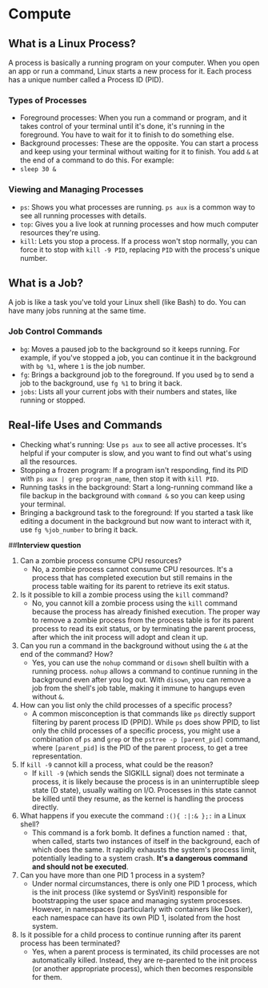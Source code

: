 # Compute

## **What** is a Linux Process?

A process is basically a running program on your computer. When you open an app or run a command, Linux starts a new process for it. Each process has a unique number called a Process ID (PID).

### **Types** of Processes

-   Foreground processes: When you run a command or program, and it takes control of your terminal until it's done, it's running in the foreground. You have to wait for it to finish to do something else.
-   Background processes: These are the opposite. You can start a process and keep using your terminal without waiting for it to finish. You add `&` at the end of a command to do this. For example:
-   
    `sleep 30 &`

### **Viewing and Managing Processes**

-   `ps`: Shows you what processes are running. `ps aux` is a common way to see all running processes with details.
-   `top`: Gives you a live look at running processes and how much computer resources they're using.
-   `kill`: Lets you stop a process. If a process won't stop normally, you can force it to stop with `kill -9 PID`, replacing `PID` with the process's unique number.

##  **What** is a Job?

A job is like a task you've told your Linux shell (like Bash) to do. You can have many jobs running at the same time.

### **Job Control Commands**

-   `bg`: Moves a paused job to the background so it keeps running. For example, if you've stopped a job, you can continue it in the background with `bg %1`, where `1` is the job number.
-   `fg`: Brings a background job to the foreground. If you used `bg` to send a job to the background, use `fg %1` to bring it back.
-   `jobs`: Lists all your current jobs with their numbers and states, like running or stopped.


## **Real-life Uses and Commands**

-   Checking what's running: Use `ps aux` to see all active processes. It's helpful if your computer is slow, and you want to find out what's using all the resources.
-   Stopping a frozen program: If a program isn't responding, find its PID with `ps aux | grep program_name`, then stop it with `kill PID`.
-   Running tasks in the background: Start a long-running command like a file backup in the background with `command &` so you can keep using your terminal.
-   Bringing a background task to the foreground: If you started a task like editing a document in the background but now want to interact with it, use `fg %job_number` to bring it back.

##**Interview question** 

1.  Can a zombie process consume CPU resources?
    - No, a zombie process cannot consume CPU resources. It's a process that has completed execution but still remains in the process table waiting for its parent to retrieve its exit status.
2.  Is it possible to kill a zombie process using the `kill` command?
    - No, you cannot kill a zombie process using the `kill` command because the process has already finished execution. The proper way to remove a zombie process from the process table is for its parent process to read its exit status, or by terminating the parent process, after which the init process will adopt and clean it up.
3.  Can you run a command in the background without using the `&` at the end of the command? How?
    - Yes, you can use the `nohup` command or `disown` shell builtin with a running process. `nohup` allows a command to continue running in the background even after you log out. With `disown`, you can remove a job from the shell's job table, making it immune to hangups even without `&`.
4.  How can you list only the child processes of a specific process?
    - A common misconception is that commands like `ps` directly support filtering by parent process ID (PPID). While `ps` does show PPID, to list only the child processes of a specific process, you might use a combination of `ps` and `grep` or the `pstree -p [parent_pid]` command, where `[parent_pid]` is the PID of the parent process, to get a tree representation.
5.  If `kill -9` cannot kill a process, what could be the reason?
    - If `kill -9` (which sends the SIGKILL signal) does not terminate a process, it is likely because the process is in an uninterruptible sleep state (D state), usually waiting on I/O. Processes in this state cannot be killed until they resume, as the kernel is handling the process directly.
6.  What happens if you execute the command `:(){ :|:& };:` in a Linux shell?
    - This command is a fork bomb. It defines a function named `:` that, when called, starts two instances of itself in the background, each of which does the same. It rapidly exhausts the system's process limit, potentially leading to a system crash. **It's a dangerous command and should not be executed**.
7.  Can you have more than one PID 1 process in a system?
    - Under normal circumstances, there is only one PID 1 process, which is the init process (like systemd or SysVinit) responsible for bootstrapping the user space and managing system processes. However, in namespaces (particularly with containers like Docker), each namespace can have its own PID 1, isolated from the host system.
8.  Is it possible for a child process to continue running after its parent process has been terminated?
    - Yes, when a parent process is terminated, its child processes are not automatically killed. Instead, they are re-parented to the init process (or another appropriate process), which then becomes responsible for them.